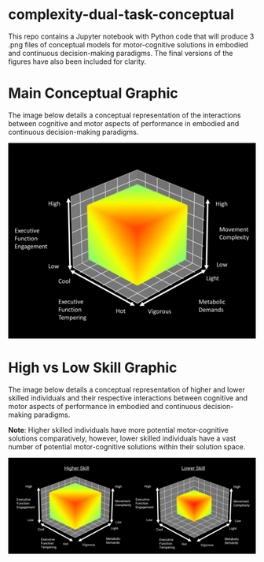 # complexity-dual-task-conceptual
This repo contains a Jupyter notebook with Python code that will produce 3 .png files of conceptual models for motor-cognitive solutions in embodied and continuous decision-making paradigms. The final versions of the figures have also been included for clarity.

# Main Conceptual Graphic
The image below details a conceptual representation of the interactions between cognitive and motor aspects of performance in embodied and continuous decision-making paradigms.

![alt text](https://github.com/PlayfulMaven/complexity-dual-task-conceptual/blob/main/main-conceptual-cube-graphic.png?raw=true)

# High vs Low Skill Graphic
The image below details a conceptual representation of higher and lower skilled individuals and their respective interactions between cognitive and motor aspects of performance in embodied and continuous decision-making paradigms. 

**Note**: Higher skilled individuals have more potential motor-cognitive solutions comparatively, however, lower skilled individuals have a vast number of potential motor-cognitive solutions within their solution space.

![alt text](https://github.com/PlayfulMaven/complexity-dual-task-conceptual/blob/main/high-vs-low-graphic.png?raw=true)
